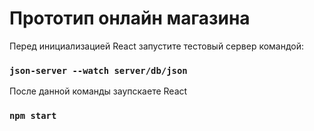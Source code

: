 # Прототип онлайн магазина

Перед инициализацией React запустите тестовый сервер командой:

### `json-server --watch server/db/json`

После данной команды заупскаете React 

### `npm start`



